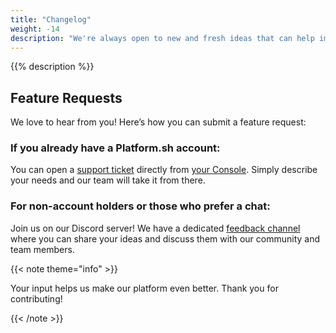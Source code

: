 ```yaml
---
title: "Changelog"
weight: -14
description: "We're always open to new and fresh ideas that can help improve our product. Learn how to make a feature request and engage with the {{% vendor/name %}} community here."
---
```


{{% description %}}

## Feature Requests
We love to hear from you! Here’s how you can submit a feature request:

### If you already have a Platform.sh account: 

You can open a [support ticket](/learn/overview/get-support.html#create-a-support-ticket) directly from [your Console](https://console.platform.sh/). Simply describe your needs and our team will take it from there.

### For non-account holders or those who prefer a chat: 

Join us on our Discord server! We have a dedicated [feedback channel](https://discord.com/channels/1121795479785721957/1284195722299834510) where you can share your ideas and discuss them with our community and team members.

{{< note theme="info" >}}

Your input helps us make our platform even better. Thank you for contributing!

{{< /note >}}
